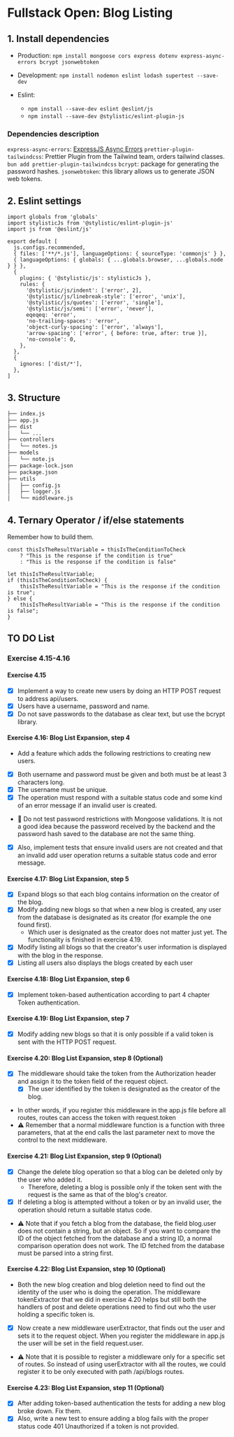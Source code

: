 # Fullstack Open: Blog Listing

## 1. Install dependencies

- Production: `npm install mongoose cors express dotenv express-async-errors bcrypt jsonwebtoken`
- Development: `npm install nodemon eslint lodash supertest --save-dev`
- Eslint:

  - `npm install --save-dev eslint @eslint/js`
  - `npm install --save-dev @stylistic/eslint-plugin-js`

### Dependencies description

`express-async-errors`: [ExpressJS Async Errors](https://www.npmjs.com/package/express-async-errors)
`prettier-plugin-tailwindcss`: Prettier Plugin from the Tailwind team, orders tailwind classes. `bun add prettier-plugin-tailwindcss`
`bcrypt`: package for generating the password hashes.
`jsonwebtoken`: this library allows us to generate JSON web tokens.

## 2. Eslint settings

```JS
import globals from 'globals'
import stylisticJs from '@stylistic/eslint-plugin-js'
import js from '@eslint/js'

export default [
  js.configs.recommended,
  { files: ['**/*.js'], languageOptions: { sourceType: 'commonjs' } },
  { languageOptions: { globals: { ...globals.browser, ...globals.node } } },
  {
    plugins: { '@stylistic/js': stylisticJs },
    rules: {
      '@stylistic/js/indent': ['error', 2],
      '@stylistic/js/linebreak-style': ['error', 'unix'],
      '@stylistic/js/quotes': ['error', 'single'],
      '@stylistic/js/semi': ['error', 'never'],
      eqeqeq: 'error',
      'no-trailing-spaces': 'error',
      'object-curly-spacing': ['error', 'always'],
      'arrow-spacing': ['error', { before: true, after: true }],
      'no-console': 0,
    },
  },
  {
    ignores: ['dist/*'],
  },
]
```

## 3. Structure

```bash
├── index.js
├── app.js
├── dist
│   └── ...
├── controllers
│   └── notes.js
├── models
│   └── note.js
├── package-lock.json
├── package.json
├── utils
│   ├── config.js
│   ├── logger.js
│   └── middleware.js
```

## 4. Ternary Operator / if/else statements

Remember how to build them.

```JS
const thisIsTheResultVariable = thisIsTheConditionToCheck
    ? "This is the response if the condition is true"
    : "This is the response if the condition is false"
```

```JS
let thisIsTheResultVariable;
if (thisIsTheConditionToCheck) {
    thisIsTheResultVariable = "This is the response if the condition is true";
} else {
    thisIsTheResultVariable = "This is the response if the condition is false";
}
```

## TO DO List

### Exercise 4.15-4.16

#### Exercise 4.15

- [x] Implement a way to create new users by doing an HTTP POST request to address api/users.
- [x] Users have a username, password and name.
- [x] Do not save passwords to the database as clear text, but use the bcrypt library.

#### Exercise 4.16: Blog List Expansion, step 4

- Add a feature which adds the following restrictions to creating new users.
- [x] Both username and password must be given and both must be at least 3 characters long.
- [x] The username must be unique.
- [x] The operation must respond with a suitable status code and some kind of an error message if an invalid user is created.
- 🚨 Do not test password restrictions with Mongoose validations. It is not a good idea because the password received by the backend and the password hash saved to the database are not the same thing.
- [x] Also, implement tests that ensure invalid users are not created and that an invalid add user operation returns a suitable status code and error message.

#### Exercise 4.17: Blog List Expansion, step 5

- [x] Expand blogs so that each blog contains information on the creator of the blog.
- [x] Modify adding new blogs so that when a new blog is created, any user from the database is designated as its creator (for example the one found first).
  - Which user is designated as the creator does not matter just yet. The functionality is finished in exercise 4.19.
- [x] Modify listing all blogs so that the creator's user information is displayed with the blog in the response.
- [x] Listing all users also displays the blogs created by each user

#### Exercise 4.18: Blog List Expansion, step 6

- [x] Implement token-based authentication according to part 4 chapter Token authentication.

#### Exercise 4.19: Blog List Expansion, step 7

- [x] Modify adding new blogs so that it is only possible if a valid token is sent with the HTTP POST request.

#### Exercise 4.20: Blog List Expansion, step 8 (Optional)

- [x] The middleware should take the token from the Authorization header and assign it to the token field of the request object.
  - [x] The user identified by the token is designated as the creator of the blog.
- In other words, if you register this middleware in the app.js file before all routes, routes can access the token with request.token
- ⚠️ Remember that a normal middleware function is a function with three parameters, that at the end calls the last parameter next to move the control to the next middleware.

#### Exercise 4.21: Blog List Expansion, step 9 (Optional)

- [x] Change the delete blog operation so that a blog can be deleted only by the user who added it.
  - Therefore, deleting a blog is possible only if the token sent with the request is the same as that of the blog's creator.
- [x] If deleting a blog is attempted without a token or by an invalid user, the operation should return a suitable status code.
- ⚠️ Note that if you fetch a blog from the database, the field blog.user does not contain a string, but an object. So if you want to compare the ID of the object fetched from the database and a string ID, a normal comparison operation does not work. The ID fetched from the database must be parsed into a string first.

#### Exercise 4.22: Blog List Expansion, step 10 (Optional)

- Both the new blog creation and blog deletion need to find out the identity of the user who is doing the operation. The middleware tokenExtractor that we did in exercise 4.20 helps but still both the handlers of post and delete operations need to find out who the user holding a specific token is.
- [x] Now create a new middleware userExtractor, that finds out the user and sets it to the request object. When you register the middleware in app.js the user will be set in the field request.user.
- ⚠️ Note that it is possible to register a middleware only for a specific set of routes. So instead of using userExtractor with all the routes, we could register it to be only executed with path /api/blogs routes.

#### Exercise 4.23: Blog List Expansion, step 11 (Optional)

- [x] After adding token-based authentication the tests for adding a new blog broke down. Fix them.
- [x] Also, write a new test to ensure adding a blog fails with the proper status code 401 Unauthorized if a token is not provided.
